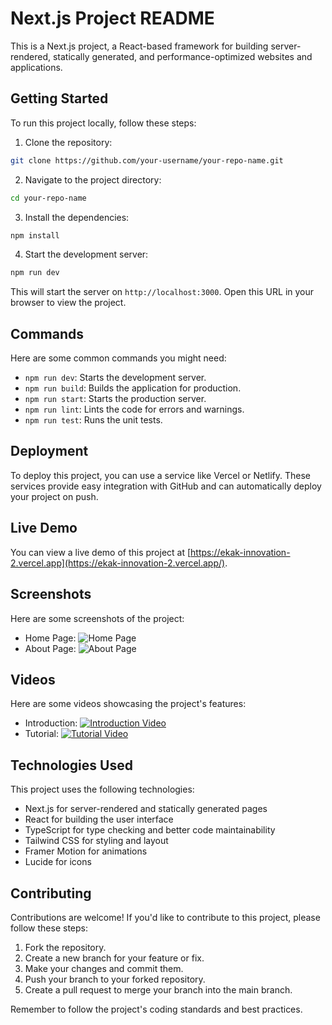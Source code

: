 # Next.js Project README

This is a Next.js project, a React-based framework for building server-rendered, statically generated, and performance-optimized websites and applications.

## Getting Started

To run this project locally, follow these steps:

1. Clone the repository:
```bash
git clone https://github.com/your-username/your-repo-name.git
```
2. Navigate to the project directory:
```bash
cd your-repo-name
```
3. Install the dependencies:
```bash
npm install
```
4. Start the development server:
```bash
npm run dev
```
This will start the server on `http://localhost:3000`. Open this URL in your browser to view the project.

## Commands

Here are some common commands you might need:

* `npm run dev`: Starts the development server.
* `npm run build`: Builds the application for production.
* `npm run start`: Starts the production server.
* `npm run lint`: Lints the code for errors and warnings.
* `npm run test`: Runs the unit tests.

## Deployment

To deploy this project, you can use a service like Vercel or Netlify. These services provide easy integration with GitHub and can automatically deploy your project on push.

## Live Demo

You can view a live demo of this project at [https://ekak-innovation-2.vercel.app](https://ekak-innovation-2.vercel.app/).

## Screenshots

Here are some screenshots of the project:

* Home Page:
![Home Page](https://user-images.githubusercontent.com/your-username/your-image-id.png)
* About Page:
![About Page](https://user-images.githubusercontent.com/your-username/your-image-id.png)

## Videos

Here are some videos showcasing the project's features:

* Introduction:
[![Introduction Video](https://img.youtube.com/vi/your-video-id/0.jpg)](https://www.youtube.com/watch?v=your-video-id)
* Tutorial:
[![Tutorial Video](https://img.youtube.com/vi/your-video-id/0.jpg)](https://www.youtube.com/watch?v=your-video-id)

## Technologies Used

This project uses the following technologies:

* Next.js for server-rendered and statically generated pages
* React for building the user interface
* TypeScript for type checking and better code maintainability
* Tailwind CSS for styling and layout
* Framer Motion for animations
* Lucide for icons

## Contributing

Contributions are welcome! If you'd like to contribute to this project, please follow these steps:

1. Fork the repository.
2. Create a new branch for your feature or fix.
3. Make your changes and commit them.
4. Push your branch to your forked repository.
5. Create a pull request to merge your branch into the main branch.

Remember to follow the project's coding standards and best practices.


